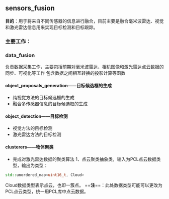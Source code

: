## sensors_fusion
**目的**：用于将来自不同传感器的信息进行融合，目前主要是融合毫米波雷达、视觉和激光雷达信息用来实现目标检测和目标跟踪。

### 主要工作：
### data_fusion
负责数据采集工作，主要包括前期对毫米波雷达、相机图像和激光雷达点云数据的同步、可视化等工作
包含数据之间相互转换的投影计算等函数
#### object_proposals_generation——目标候选框的生成
- 纯视觉方法的目标候选框的生成
- 融合多传感器信息的目标候选框的生成

#### object_detection——目标检测
- 视觉方法的目标检测
- 激光雷达方法的目标检测

#### clusterers——物体聚类
- 完成对激光雷达数据的聚类算法
1、点云聚类抽象类，输入为PCL点云数据类型，输出为类型：
```C++
std::unordered_map<uint16_t, Cloud> 
```
Cloud数据类型表示点云，也即一簇点。
==**注**==：此处数据类型可能可以更改为PCL点云类型，统一用PCL库中点云数据。
